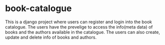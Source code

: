 # book-catalogue
This is a django project where users can register and login into the book catalogue. The users have the prevelige to access the info(meta data) of books and the authors available in the catalogue. The users can also create, update and delete info of books and authors.

